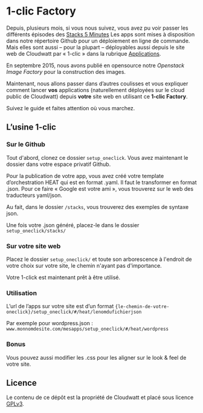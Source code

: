 # 1-clic Factory

Depuis, plusieurs mois, si vous nous suivez, vous avez pu voir passer les différents épisodes des [Stacks 5 Minutes](http://dev.cloudwatt.com/fr/blog/index.html)
Les apps sont mises à disposition dans notre répertoire Github pour un déploiement en ligne de commande. Mais elles sont aussi – pour la plupart – déployables aussi depuis le site web de Cloudwatt par « 1-clic » dans la rubrique [Applications](https://www.cloudwatt.com/fr/applications/).

En septembre 2015, nous avons publié en opensource notre *Openstack Image Factory* pour la construction des images.

Maintenant, nous allons passer dans d’autres coulisses et vous expliquer comment lancer **vos** applications (naturellement déployées sur le cloud public de Cloudwatt) depuis **votre** site web en utilisant ce **1-clic Factory**.

Suivez le guide et faites attention où vous marchez.

## L’usine 1-clic

### Sur le Github
Tout d'abord, clonez ce dossier `setup_oneclick`. Vous avez maintenant le dossier dans votre espace privatif Github.

Pour la publication de votre app, vous avez créé votre template d’orchestration HEAT qui est en format .yaml. Il faut le transformer en format .json. Pour ce faire « Google est votre ami », vous trouverez sur le web des traducteurs yaml/json.

Au fait, dans le dossier `/stacks`, vous trouverez des exemples de syntaxe json.

Une fois votre .json généré, placez-le dans le dossier `setup_oneclick/stacks/`

### Sur votre site web
Placez le dossier `setup_oneclick/` et toute son arborescence à l'endroit de votre choix sur votre site, le chemin n'ayant pas d'importance.

Votre 1-click est maintenant prêt à être utilisé. 

### Utilisation 

L’url de l’apps sur votre site est d’un format `{le-chemin-de-votre-oneclick}/setup_oneclick/#/heat/lenomdufichierjson`

Par exemple pour wordpress.json : `www.monnomdesite.com/mesapps/setup_oneclick/#/heat/wordpress`

### Bonus
Vous pouvez aussi modifier les .css pour les aligner sur le look & feel de votre site.

## Licence
Le contenu de ce dépôt est la propriété de Cloudwatt et placé sous licence [GPLv3](https://github.com/cloudwatt/os_image_factory/blob/master/LICENSE).
